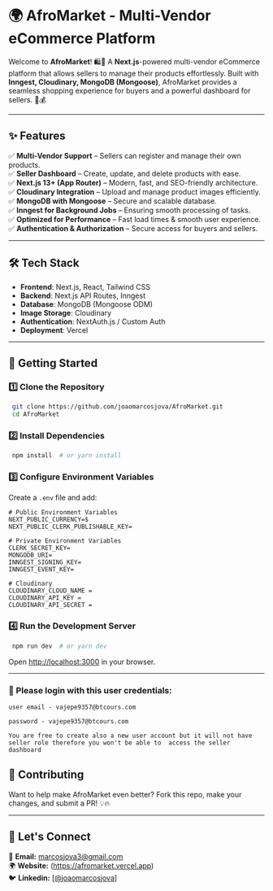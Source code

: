 # 🌍 AfroMarket - Multi-Vendor eCommerce Platform

Welcome to **AfroMarket**! 🛍️🚀 A **Next.js**-powered multi-vendor eCommerce platform that allows sellers to manage their products effortlessly. Built with **Inngest, Cloudinary, MongoDB (Mongoose)**, AfroMarket provides a seamless shopping experience for buyers and a powerful dashboard for sellers. 💼💰

---

## ✨ Features

✅ **Multi-Vendor Support** – Sellers can register and manage their own products.  
✅ **Seller Dashboard** – Create, update, and delete products with ease.  
✅ **Next.js 13+ (App Router)** – Modern, fast, and SEO-friendly architecture.  
✅ **Cloudinary Integration** – Upload and manage product images efficiently.  
✅ **MongoDB with Mongoose** – Secure and scalable database.  
✅ **Inngest for Background Jobs** – Ensuring smooth processing of tasks.  
✅ **Optimized for Performance** – Fast load times & smooth user experience.  
✅ **Authentication & Authorization** – Secure access for buyers and sellers.  

---

## 🛠️ Tech Stack

- **Frontend**: Next.js, React, Tailwind CSS
- **Backend**: Next.js API Routes, Inngest
- **Database**: MongoDB (Mongoose ODM)
- **Image Storage**: Cloudinary
- **Authentication**: NextAuth.js / Custom Auth
- **Deployment**: Vercel

---

## 🚀 Getting Started

### 1️⃣ Clone the Repository
```bash
 git clone https://github.com/joaomarcosjova/AfroMarket.git
 cd AfroMarket
```

### 2️⃣ Install Dependencies
```bash
 npm install  # or yarn install
```

### 3️⃣ Configure Environment Variables
Create a `.env` file and add:
```env
# Public Environment Variables
NEXT_PUBLIC_CURRENCY=$
NEXT_PUBLIC_CLERK_PUBLISHABLE_KEY=

# Private Environment Variables
CLERK_SECRET_KEY=
MONGODB_URI=
INNGEST_SIGNING_KEY=
INNGEST_EVENT_KEY=

# Cloudinary
CLOUDINARY_CLOUD_NAME =
CLOUDINARY_API_KEY =
CLOUDINARY_API_SECRET =
```

### 4️⃣ Run the Development Server
```bash
 npm run dev  # or yarn dev
```
Open [http://localhost:3000](http://localhost:3000) in your browser.

---

### 🚨 Please login with this user credentials:
```
user email - vajepe9357@btcours.com

password - vajepe9357@btcours.com

You are free to create also a new user account but it will not have seller role therefore you won't be able to  access the seller dashboard
```



## 🎉 Contributing

Want to help make AfroMarket even better? Fork this repo, make your changes, and submit a PR! 💡🔥

---

## 💬 Let's Connect 

📧 **Email:** [marcosjova3@gmail.com](mailto:marcosjova3@gmail.com)  
🌍 **Website:**  (https://afromarket.vercel.app)   
🐦 **Linkedin:** [[@joaomarcosjova](https://www.linkedin.com/in/joaomarcosjova/)]  


